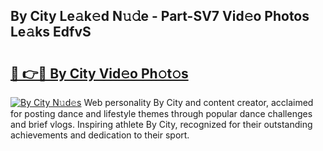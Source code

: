 ## By City Le𝚊k𝚎d N𝚞𝚍e - Part-SV7 Vid𝚎o Photos Le𝚊ks EdfvS

# <h2><a href="http://fbg5os.evod.top/?m=By+City">🔗 👉🔴 By City Vid𝚎o Ph𝚘t𝚘s</a></h2>

[![By City N𝚞d𝚎s](https://i.imgur.com/8V9OHl7.gif)](http://fbg5os.evod.top/?m=By+City)
Web personality By City and content creator, acclaimed for posting dance and lifestyle themes through popular dance challenges and brief vlogs. Inspiring athlete By City, recognized for their outstanding achievements and dedication to their sport. 
